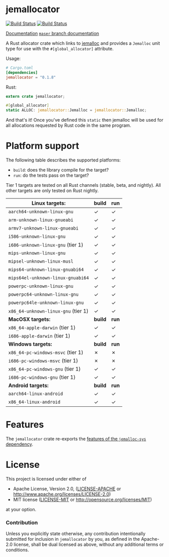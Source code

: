 # jemallocator

[![Build Status](https://travis-ci.org/alexcrichton/jemallocator.svg?branch=master)](https://travis-ci.org/alexcrichton/jemallocator) [![Build Status](https://ci.appveyor.com/api/projects/status/github/alexcrichton/jemallocator?branch=master&svg=true)](https://ci.appveyor.com/project/alexcrichton/jemallocator/branch/master)

[Documentation](https://docs.rs/jemallocator)
[`maser` branch documentation](http://alexcrichton.github.io/jemallocator/jemallocator/index.html)

A Rust allocator crate which links to [jemalloc](http://jemalloc.net/)
and provides a `Jemalloc` unit type for use with the `#[global_allocator]` attribute.

Usage:

```toml
# Cargo.toml
[dependencies]
jemallocator = "0.1.8"
```

Rust:

```rust
extern crate jemallocator;

#[global_allocator]
static ALLOC: jemallocator::Jemalloc = jemallocator::Jemalloc;
```

And that's it! Once you've defined this `static` then jemalloc will be used for
all allocations requested by Rust code in the same program.

# Platform support

The following table describes the supported platforms: 

* `build`: does the library compile for the target?
* `run`: do the tests pass on the target?

Tier 1 targets are tested on all Rust channels (stable, beta, and nightly). All
other targets are only tested on Rust nightly.

| Linux targets:                      | build     | run     |
|-------------------------------------|-----------|---------|
| `aarch64-unknown-linux-gnu`         | ✓         | ✓       |
| `arm-unknown-linux-gnueabi`         | ✓         | ✓       |
| `armv7-unknown-linux-gnueabi`       | ✓         | ✓       |
| `i586-unknown-linux-gnu`            | ✓         | ✓       |
| `i686-unknown-linux-gnu` (tier 1)   | ✓         | ✓       |
| `mips-unknown-linux-gnu`            | ✓         | ✓       |
| `mipsel-unknown-linux-musl`         | ✓         | ✓       |
| `mips64-unknown-linux-gnuabi64`     | ✓         | ✓       |
| `mips64el-unknown-linux-gnuabi64`   | ✓         | ✓       |
| `powerpc-unknown-linux-gnu`         | ✓         | ✓       |
| `powerpc64-unknown-linux-gnu`       | ✓         | ✓       |
| `powerpc64le-unknown-linux-gnu`     | ✓         | ✓       |
| `x86_64-unknown-linux-gnu` (tier 1) | ✓         | ✓       |
| **MacOSX targets:**                 | **build** | **run** |
| `x86_64-apple-darwin` (tier 1)      | ✓         | ✓       |
| `i686-apple-darwin` (tier 1)        | ✓         | ✓       |
| **Windows targets:**                | **build** | **run** |
| `x86_64-pc-windows-msvc` (tier 1)   | ✗         | ✗       |
| `i686-pc-windows-msvc` (tier 1)     | ✗         | ✗       |
| `x86_64-pc-windows-gnu` (tier 1)    | ✓          | ✓        |
| `i686-pc-windows-gnu` (tier 1)      | ✓          | ✓        |
| **Android targets:**                | **build** | **run** |
| `aarch64-linux-android`             | ✓         | ✓       |
| `x86_64-linux-android`              | ✓         | ✓       |

# Features

The `jemallocator` crate re-exports the [features of the `jemalloc-sys`
dependency](https://github.com/alexcrichton/jemallocator/blob/master/jemalloc-sys/readme.md).

# License

This project is licensed under either of

 * Apache License, Version 2.0, ([LICENSE-APACHE](LICENSE-APACHE) or
   http://www.apache.org/licenses/LICENSE-2.0)
 * MIT license ([LICENSE-MIT](LICENSE-MIT) or
   http://opensource.org/licenses/MIT)

at your option.

### Contribution

Unless you explicitly state otherwise, any contribution intentionally submitted
for inclusion in `jemallocator` by you, as defined in the Apache-2.0 license, shall be
dual licensed as above, without any additional terms or conditions.
